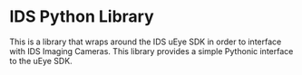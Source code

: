 # IDS Python Library

This is a library that wraps around the IDS uEye SDK in order to interface with IDS Imaging Cameras. This library provides a simple Pythonic interface to the uEye SDK.
